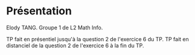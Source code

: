 # Présentation

Elody TANG.
Groupe 1 de L2 Math Info.

TP fait en présentiel jusqu'à la question 2 de l'exercice 6 du TP.
TP fait en distanciel de la question 2 de l'exercice 6 à la fin du TP.


